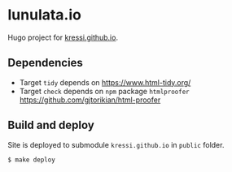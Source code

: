 # lunulata.io

Hugo project for [kressi.github.io](https://github.com/kressi/kressi.github.io).

## Dependencies

- Target `tidy` depends on https://www.html-tidy.org/
- Target `check` depends on `npm` package `htmlproofer` https://github.com/gjtorikian/html-proofer

## Build and deploy

Site is deployed to submodule `kressi.github.io` in `public` folder.

```bash
$ make deploy
```
